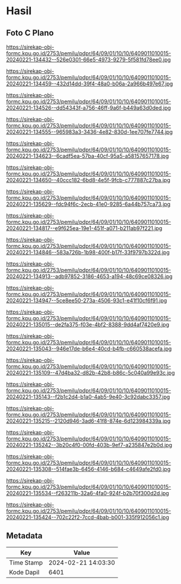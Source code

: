 # Hasil

## Foto C Plano

https://sirekap-obj-formc.kpu.go.id/2753/pemilu/pdpr/64/09/01/10/10/6409011010015-20240221-134432--526e0301-66e5-4973-9279-5f581fd78ee0.jpg

https://sirekap-obj-formc.kpu.go.id/2753/pemilu/pdpr/64/09/01/10/10/6409011010015-20240221-134459--432d14dd-39f4-48a0-b06a-2a966b497e67.jpg

https://sirekap-obj-formc.kpu.go.id/2753/pemilu/pdpr/64/09/01/10/10/6409011010015-20240221-134526--dd54343f-a756-46ff-9a6f-b449a63d0ded.jpg

https://sirekap-obj-formc.kpu.go.id/2753/pemilu/pdpr/64/09/01/10/10/6409011010015-20240221-134555--965983a3-3436-4e82-830d-1ee707fe7744.jpg

https://sirekap-obj-formc.kpu.go.id/2753/pemilu/pdpr/64/09/01/10/10/6409011010015-20240221-134623--6cadf5ea-57ba-40cf-95a5-a58157657178.jpg

https://sirekap-obj-formc.kpu.go.id/2753/pemilu/pdpr/64/09/01/10/10/6409011010015-20240221-134650--40ccc182-6bd8-4e5f-9fcb-c777887c27ba.jpg

https://sirekap-obj-formc.kpu.go.id/2753/pemilu/pdpr/64/09/01/10/10/6409011010015-20240221-135629--fdc94f6c-2ecb-41e0-9285-6a44b757ca73.jpg

https://sirekap-obj-formc.kpu.go.id/2753/pemilu/pdpr/64/09/01/10/10/6409011010015-20240221-134817--e9f625ea-19e1-451f-a071-b211ab97f221.jpg

https://sirekap-obj-formc.kpu.go.id/2753/pemilu/pdpr/64/09/01/10/10/6409011010015-20240221-134846--583a726b-1b98-400f-b17f-33f9797b322d.jpg

https://sirekap-obj-formc.kpu.go.id/2753/pemilu/pdpr/64/09/01/10/10/6409011010015-20240221-134913--adb97852-3186-4653-a194-48c69ce08326.jpg

https://sirekap-obj-formc.kpu.go.id/2753/pemilu/pdpr/64/09/01/10/10/6409011010015-20240221-134947--5ce8ee50-273a-4506-93c1-e41f10cf6f91.jpg

https://sirekap-obj-formc.kpu.go.id/2753/pemilu/pdpr/64/09/01/10/10/6409011010015-20240221-135015--de2fa375-f03e-4bf2-8388-9dd4af7420e9.jpg

https://sirekap-obj-formc.kpu.go.id/2753/pemilu/pdpr/64/09/01/10/10/6409011010015-20240221-135043--946e17de-b6e4-40cd-b4fb-c660538acefa.jpg

https://sirekap-obj-formc.kpu.go.id/2753/pemilu/pdpr/64/09/01/10/10/6409011010015-20240221-135109--47d4ba32-d82b-42b8-b86c-5c040a99e93c.jpg

https://sirekap-obj-formc.kpu.go.id/2753/pemilu/pdpr/64/09/01/10/10/6409011010015-20240221-135143--f2b1c2d4-b1a0-4ab5-9e40-3c92dabc3357.jpg

https://sirekap-obj-formc.kpu.go.id/2753/pemilu/pdpr/64/09/01/10/10/6409011010015-20240221-135215--2120d946-3ad6-41f8-874e-6d123984339a.jpg

https://sirekap-obj-formc.kpu.go.id/2753/pemilu/pdpr/64/09/01/10/10/6409011010015-20240221-135242--3b20c4f0-00fd-403b-9ef7-a235847e2b0d.jpg

https://sirekap-obj-formc.kpu.go.id/2753/pemilu/pdpr/64/09/01/10/10/6409011010015-20240221-135308--514fae3b-6456-4146-b684-c4649afe2fd0.jpg

https://sirekap-obj-formc.kpu.go.id/2753/pemilu/pdpr/64/09/01/10/10/6409011010015-20240221-135534--f263211b-32a6-4fa0-924f-b2b70f300d2d.jpg

https://sirekap-obj-formc.kpu.go.id/2753/pemilu/pdpr/64/09/01/10/10/6409011010015-20240221-135424--702c22f2-7ccd-4bab-b001-335f912056c1.jpg


## Metadata

| Key        | Value               |
| ---------- | ------------------- |
| Time Stamp | 2024-02-21 14:03:30 |
| Kode Dapil | 6401                |




